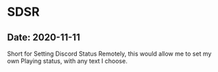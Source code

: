 # SDSR

## Date: 2020-11-11

Short for Setting Discord Status Remotely, this would allow me to set my own Playing status, with any text I choose.